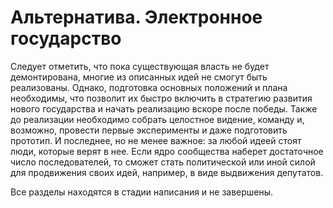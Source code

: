# Альтернатива. Электронное государство

Следует отметить, что пока существующая власть не будет демонтирована, многие из описанных идей не смогут быть реализованы. Однако, подготовка основных положений и плана необходимы, что позволит их быстро включить в стратегию развития нового государства и начать реализацию вскоре после победы. Также до реализации необходимо собрать целостное видение, команду и, возможно, провести первые эксперименты и даже подготовить прототип.
И последнее, но не менее важное: за любой идеей стоят люди, которые верят в нее. Если ядро сообщества наберет достаточное число последователей, то сможет стать политической или иной силой для продвижения своих идей, например, в виде выдвижения депутатов.
 
Все разделы находятся в стадии написания и не завершены.
